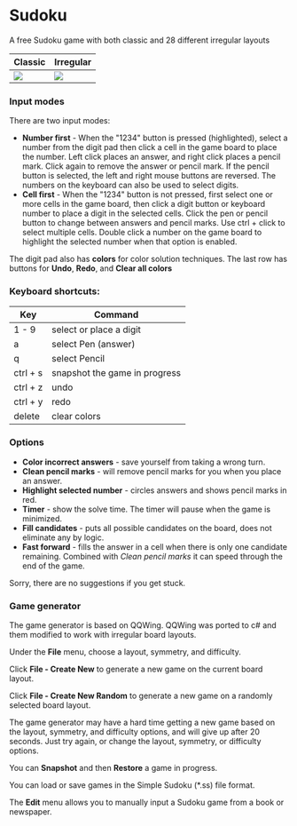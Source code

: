 # Sudoku
A free Sudoku game with both classic and 28 different irregular layouts

| Classic | Irregular |
|---|---|
|<img src="https://github.com/doug24/Sudoku/assets/17227248/e9aa99be-b184-4160-97fb-2630ca760699"/>|<img src="https://github.com/doug24/Sudoku/assets/17227248/03351dc3-f165-4475-901f-0f2336c05b05"/>|

### Input modes
There are two input modes:

- **Number first** - When the "1234" button is pressed (highlighted), select a number from the digit pad then click a cell in the game board to place the number. Left click places an answer, and right click places a pencil mark. Click again to remove the answer or pencil mark. If the pencil button is selected, the left and right mouse buttons are reversed. The numbers on the keyboard can also be used to select digits. 
- **Cell first**  - When the "1234" button is not pressed, first select one or more cells in the game board, then click a digit button or keyboard number to place a digit in the selected cells. Click the pen or pencil button to change between answers and pencil marks. Use ctrl + click to select multiple cells. Double click a number on the game board to highlight the selected number when that option is enabled.

The digit pad also has **colors** for color solution techniques.
The last row has buttons for **Undo**, **Redo**, and **Clear all colors**


### Keyboard shortcuts:

| Key | Command |
| --- | --- |
| 1 - 9 | select or place a digit |
| a | select Pen (answer) |
| q | select Pencil |
| ctrl + s | snapshot the game in progress |
| ctrl + z | undo |
| ctrl + y | redo |
| delete | clear colors |


### Options

- **Color incorrect answers** - save yourself from taking a wrong turn.
- **Clean pencil marks** - will remove pencil marks for you when you place an answer.
- **Highlight selected number** - circles answers and shows pencil marks in red.
- **Timer** - show the solve time. The timer will pause when the game is minimized.
- **Fill candidates** - puts all possible candidates on the board, does not eliminate any by logic.
- **Fast forward** - fills the answer in a cell when there is only one candidate remaining. Combined with *Clean pencil marks* it can speed through the end of the game.

Sorry, there are no suggestions if you get stuck.

### Game generator

The game generator is based on QQWing. QQWing was ported to c# and them modified to work with irregular board layouts.

Under the **File** menu, choose a layout, symmetry, and difficulty. 

Click **File - Create New** to generate a new game on the current board layout.

Click **File - Create New Random** to generate a new game on a randomly selected board layout.

The game generator may have a hard time getting a new game based on the layout, symmetry, and difficulty options, and will give up after 20 seconds. Just try again, or change the layout, symmetry, or difficulty options.

You can **Snapshot** and then **Restore** a game in progress.

You can load or save games in the Simple Sudoku (*.ss) file format.

The **Edit** menu allows you to manually input a Sudoku game from a book or newspaper.

